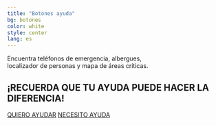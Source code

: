 ```yaml
---
title: "Botones ayuda"
bg: botones
color: white
style: center
lang: es
---
```


<p>Encuentra teléfonos de emergencia, albergues,<br> localizador de personas y mapa de áreas críticas.</p>
<h2><b>¡RECUERDA QUE TU AYUDA PUEDE HACER LA DIFERENCIA!</b></h2>
<a href="#section-quiero_ayudar" class="btn-quiero-ayudar" alt="">QUIERO <span>AYUDAR</span></a>
<a href="#section-mapa" class="btn-necesito-ayuda" alt="">NECESITO <span>AYUDA</span></a>
